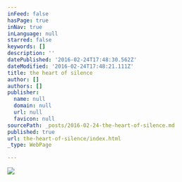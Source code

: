 ```yaml
---
inFeed: false
hasPage: true
inNav: true
inLanguage: null
starred: false
keywords: []
description: ''
datePublished: '2016-02-24T17:48:30.562Z'
dateModified: '2016-02-24T17:48:21.111Z'
title: the heart of silence
author: []
authors: []
publisher:
  name: null
  domain: null
  url: null
  favicon: null
sourcePath: _posts/2016-02-24-the-heart-of-silence.md
published: true
url: the-heart-of-silence/index.html
_type: WebPage

---
```

![](https://the-grid-user-content.s3-us-west-2.amazonaws.com/6cb6364a-dd67-4f24-8417-7487cfd9b022.jpg)